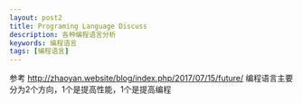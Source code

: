 ```yaml
---
layout: post2
title: Programing Language Discuss
description: 各种编程语言分析
keywords: 编程语言
tags: [编程语言]
---
```


参考 http://zhaoyan.website/blog/index.php/2017/07/15/future/
编程语言主要分为2个方向，1个是提高性能，1个是提高编程